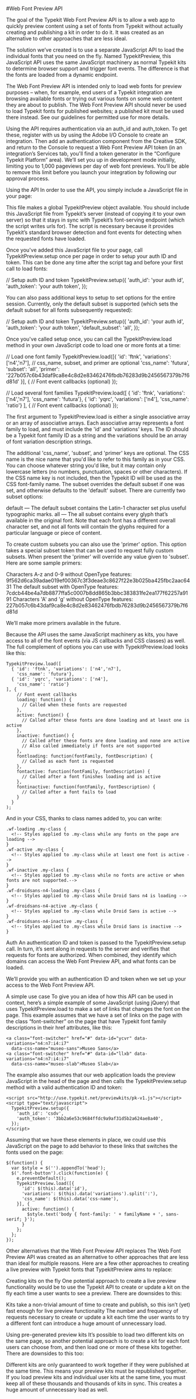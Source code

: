 #Web Font Preview API

The goal of the Typekit Web Font Preview API is to allow a web app to quickly preview content using a set of fonts from Typekit without actually creating and publishing a kit in order to do it. It was created as an alternative to other approaches that are less ideal.

The solution we’ve created is to use a separate JavaScript API to load the individual fonts that you need on the fly. Named TypekitPreview, this JavaScript API uses the same JavaScript machinery as normal Typekit kits to determine browser support and trigger font events. The difference is that the fonts are loaded from a dynamic endpoint.

The Web Font Preview API is intended only to load web fonts for preview purposes – when, for example, end users of a Typekit integration are browsing available fonts or trying out various fonts on some web content they are about to publish. The Web Font Preview API should never be used to load Typekit fonts for published websites; a published kit must be used there instead. See our guidelines for permitted use for more details.

Using the API requires authentication via an auth_id and auth_token. To get these, register with us by using the Adobe I/O Console to create an integration. Then add an authentication component from the Creative SDK, and return to the Console to request a Web Font Preview API token (in an integration’s Services tab, you'll find a token generator in the “Configure Typekit Platform” area). We’ll set you up in development mode initially, limiting you to 1,000 pageviews per day of web font previews. You’ll be able to remove this limit before you launch your integration by following our approval process.

Using the API
In order to use the API, you simply include a JavaScript file in your page:

<script src="http://use.typekit.net/previewkits/pk-v1.js"></script>

This file makes a global TypekitPreview object available. You should include this JavaScript file from Typekit’s server (instead of copying it to your own server) so that it stays in sync with Typekit’s font-serving endpoint (which the script writes urls for). The script is necessary because it provides Typekit’s standard browser detection and font events for detecting when the requested fonts have loaded.

Once you've added this JavaScript file to your page, call TypekitPreview.setup once per page in order to setup your auth ID and token. This can be done any time after the script tag and before your first call to load fonts:

// Setup auth ID and token
TypekitPreview.setup({
  'auth_id': 'your auth id',
  'auth_token': 'your auth token',
});

You can also pass additional keys to setup to set options for the entire session. Currently, only the default subset is supported (which sets the default subset for all fonts subsequently requested):

// Setup auth ID and token
TypekitPreview.setup({
  'auth_id': 'your auth id',
  'auth_token': 'your auth token',
  'default_subset': 'all',
});

Once you've called setup once, you can call the TypekitPreview.load method in your own JavaScript code to load one or more fonts at a time:

// Load one font family
TypekitPreview.load([{
  'id': 'ftnk',
  'variations': ['n4','n7'],
  // css_name, subset, and primer are optional
  'css_name': 'futura',
  'subset': 'all',
  'primer': '227b057c6b43daf9ca8e4c8d2e83462476fbdb76283d9b2456567379b7f6d81d'
}], {
  // Font event callbacks (optional)
});

// Load several font families
TypekitPreview.load([
  { 'id': 'ftnk', 'variations': ['n4','n7'],
    'css_name': 'futura'},
  { 'id': 'yqrc', 'variations': ['n4'],
    'css_name': 'ratio'}
], {
  // Font event callbacks (optional)
});

The first argument to TypekitPreview.load is either a single associative array or an array of associative arrays. Each associative array represents a font family to load, and must include the 'id' and 'variations' keys. The ID should be a Typekit font family ID as a string and the variations should be an array of font variation description strings.

The additional 'css_name', 'subset', and 'primer' keys are optional. The CSS name is the nice name that you'd like to refer to this family as in your CSS. You can choose whatever string you'd like, but it may contain only lowercase letters (no numbers, punctuation, spaces or other characters). If the CSS name key is not included, then the Typekit ID will be used as the CSS font-family name. The subset overrides the default subset if one was set, and otherwise defaults to the 'default' subset. There are currently two subset options:

default — The default subset contains the Latin-1 character set plus useful typographic marks.
all — The all subset contains every glyph that’s available in the original font. Note that each font has a different overall character set, and not all fonts will contain the glyphs required for a particular language or piece of content.

To create custom subsets you can also use the 'primer' option. This option takes a special subset token that can be used to request fully custom subsets. When present the 'primer' will override any value given to 'subset'. Here are some sample primers:

Characters A-z and 0-9 without OpenType features: 9f562d6ca39adae019ef00367c3f3deae3c8627f22e3b025ba425fbc2aac6431
The default subset with OpenType features: 7cdcb44be4a7db8877ffa5c0007b8dd865b3bbc383831fe2ea177f62257a9191
Characters 'A' and 'g' without OpenType features: 227b057c6b43daf9ca8e4c8d2e83462476fbdb76283d9b2456567379b7f6d81d

We’ll make more primers available in the future.

Because the API uses the same JavaScript machinery as kits, you have access to all of the font events (via JS callbacks and CSS classes) as well. The full complement of options you can use with TypekitPreview.load looks like this:

```
TypekitPreview.load([
  { 'id': 'ftnk', 'variations': ['n4','n7'],
    'css_name': 'futura'},
  { 'id': 'yqrc', 'variations': ['n4'],
    'css_name': 'ratio'}
], {
    // Font event callbacks
    loading: function() {
      // Called when these fonts are requested
    },
    active: function() {
      // Called after these fonts are done loading and at least one is active
    },
    inactive: function() {
      // Called after these fonts are done loading and none are active
      // Also called immediately if fonts are not supported
    },
    fontloading: function(fontFamily, fontDescription) {
      // Called as each font is requested
    },
    fontactive: function(fontFamily, fontDescription) {
      // Called after a font finishes loading and is active
    },
    fontinactive: function(fontFamily, fontDescription) {
      // Called after a font fails to load
    }
  }
);
```

And in your CSS, thanks to class names added to, you can write:

```
.wf-loading .my-class {
  <!-- Styles applied to .my-class while any fonts on the page are loading -->
}
.wf-active .my-class {
  <!-- Styles applied to .my-class while at least one font is active -->
}
.wf-inactive .my-class {
  <!-- Styles applied to .my-class while no fonts are active or when fonts are not supported.-->
}
.wf-droidsans-n4-loading .my-class {
  <!-- Styles applied to .my-class while Droid Sans n4 is loading -->
}
.wf-droidsans-n4-active .my-class {
  <!-- Styles applied to .my-class while Droid Sans is active -->
}
.wf-droidsans-n4-inactive .my-class {
  <!-- Styles applied to .my-class while Droid Sans is inactive -->
}
```

Auth
An authentication ID and token is passed to the TypekitPreview.setup call. In turn, it’s sent along in requests to the server and verifies that requests for fonts are authorized. When combined, they identify which domains can access the Web Font Preview API, and what fonts can be loaded.

We’ll provide you with an authentication ID and token when we set up your access to the Web Font Preview API.


A simple use case
To give you an idea of how this API can be used in context, here’s a simple example of some JavaScript (using jQuery) that uses TypekitPreview.load to make a set of links that changes the font on the page. This example assumes that we have a set of links on the page with the class “font-switcher” on the page that have Typekit font family descriptions in their href attributes, like this:

```
<a class="font-switcher" href="#" data-id="ycvr" data-variations="n4:n7:i4:i7"
  data-css-name="museo-sans">Museo Sans</a>
<a class="font-switcher" href="#" data-id="llxb" data-variations="n4:n7:i4:i7"
  data-css-name="museo-slab">Museo Slab</a>
```

The example also assumes that our web application loads the preview JavaScript in the head of the page and then calls the TypekitPreview.setup method with a valid authentication ID and token:

```
<script src="http://use.typekit.net/previewkits/pk-v1.js"></script>
<script type="text/javascript">
  TypekitPreview.setup({
    'auth_id': 'csdv',
    'auth_token': '3bb2a6e53c9684ffdc9a9af31d5b2a624ae8a40',
  });
</script>
```

Assuming that we have these elements in place, we could use this JavaScript on the page to add behavior to these links that switches the fonts used on the page:

```
$(function() {
  var $style = $('').appendTo('head');
  $('.font-button').click(function(e) {
    e.preventDefault();
    TypekitPreview.load([{
      'id': $(this).data('id'),
      'variations': $(this).data('variations').split(':'),
      'css_name': $(this).data('css-name'),
    }], {
      active: function() {
        $style.text('body { font-family: ' + familyName + ', sans-serif; }');
      }
    };
  };
});
```

Other alternatives that the Web Font Preview API replaces
The Web Font Preview API was created as an alternative to other approaches that are less than ideal for multiple reasons. Here are a few other approaches to creating a live preview with Typekit fonts that TypekitPreview aims to replace:

Creating kits on the fly
One potential approach to create a live preview functionality would be to use the Typekit API to create or update a kit on the fly each time a user wants to see a preview. There are downsides to this:

Kits take a non-trivial amount of time to create and publish, so this isn’t (yet) fast enough for live preview functionality
The number and frequency of requests necessary to create or update a kit each time the user wants to try a different font can introduce a huge amount of unnecessary load.

Using pre-generated preview kits
It’s possible to load two different kits on the same page, so another potential approach is to create a kit for each font users can choose from, and then load one or more of these kits together. There are downsides to this too:

Different kits are only guaranteed to work together if they were published at the same time. This means your preview kits must be republished together. If you load preview kits and individual user kits at the same time, you must keep all of these thousands and thousands of kits in sync. This creates a huge amount of unnecessary load as well.
